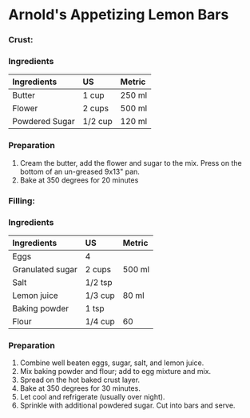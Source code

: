 # Arnold's Appetizing Lemon Bars 

### Crust:
### Ingredients

|Ingredients | US    |Metric |
|:-----------|:------|:------|
| Butter | 1 cup | 250 ml |
| Flower | 2 cups | 500 ml |
| Powdered Sugar | 1/2 cup | 120 ml |

### Preparation

1. Cream the butter, add the flower and sugar to the mix. Press on the bottom of an un-greased
9x13" pan.
1. Bake at 350 degrees for 20 minutes

### Filling:
### Ingredients

|Ingredients | US    |Metric |
|:-----------|:------|:------|
| Eggs | 4 |
| Granulated sugar | 2 cups | 500 ml |
| Salt | 1/2 tsp |
| Lemon juice | 1/3 cup | 80 ml |
| Baking powder | 1 tsp |
| Flour | 1/4 cup | 60 |

### Preparation

1. Combine well beaten eggs, sugar, salt, and lemon juice.
1. Mix baking powder and flour; add to egg mixture and mix.
1. Spread on the hot baked crust layer.
1. Bake at 350 degrees for 30 minutes.
1. Let cool and refrigerate (usually over night).
1. Sprinkle with additional powdered sugar. Cut into bars and serve.